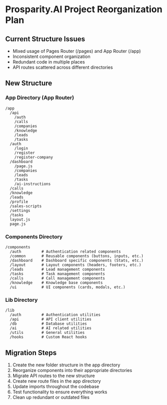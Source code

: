 # Prosparity.AI Project Reorganization Plan

## Current Structure Issues
- Mixed usage of Pages Router (/pages) and App Router (/app)
- Inconsistent component organization
- Redundant code in multiple places
- API routes scattered across different directories

## New Structure

### App Directory (App Router)
```
/app
  /api
    /auth
    /calls
    /companies
    /knowledge
    /leads
    /tasks
  /auth
    /login
    /register
    /register-company
  /dashboard
    /page.js
    /companies
    /leads
    /tasks
    /ai-instructions
  /calls
  /knowledge
  /leads
  /profile
  /sales-scripts
  /settings
  /tasks
  layout.js
  page.js
```

### Components Directory
```
/components
  /auth         # Authentication related components
  /common       # Reusable components (buttons, inputs, etc.)
  /dashboard    # Dashboard specific components (Stats, etc.)
  /layout       # Layout components (headers, footers, etc.)
  /leads        # Lead management components
  /tasks        # Task management components
  /calls        # Call management components
  /knowledge    # Knowledge base components
  /ui           # UI components (cards, modals, etc.)
```

### Lib Directory 
```
/lib
  /auth         # Authentication utilities
  /api          # API client utilities
  /db           # Database utilities
  /ai           # AI related utilities
  /utils        # General utilities
  /hooks        # Custom React hooks
```

## Migration Steps

1. Create the new folder structure in the app directory
2. Reorganize components into their appropriate directories
3. Migrate API routes to the new structure
4. Create new route files in the app directory
5. Update imports throughout the codebase
6. Test functionality to ensure everything works
7. Clean up redundant or outdated files 
